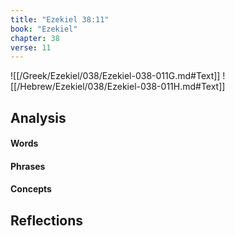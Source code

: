 ```yaml
---
title: "Ezekiel 38:11"
book: "Ezekiel"
chapter: 38
verse: 11
---
```

![[/Greek/Ezekiel/038/Ezekiel-038-011G.md#Text]]
![[/Hebrew/Ezekiel/038/Ezekiel-038-011H.md#Text]]

## Analysis

#### Words

#### Phrases

#### Concepts

## Reflections
